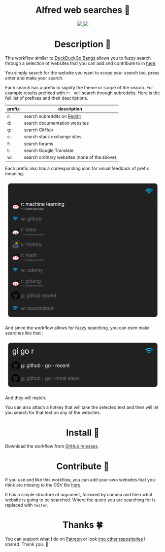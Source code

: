 <h1 align="center"> Alfred web searches 🎩 </h1>

<div align="center">
<a href="https://www.patreon.com/nikitavoloboev">
		<img src="https://img.shields.io/badge/Say%20Thanks-💗-ff69b4.svg">
	</a>
	<a href="https://github.com/nikitavoloboev/alfred-web-searches/blob/master/LICENSE">
		<img src="https://img.shields.io/pypi/l/pipenv.svg">
	</a>
</div>

<h1 align="center"> Description 📕</h1>

This workflow similar to [DuckDuckGo Bangs](https://duckduckgo.com/bang?) allows you to fuzzy search through a selection of websites that you can add and contribute to in [here](https://github.com/nikitavoloboev/alfred-web-searches/blob/master/workflow/websites.csv).

You simply search for the website you want to scope your search too, press enter and make your search.


Each search has a prefix to signify the theme or scope of the search. For example results prefixed with `r: ` will search through subreddits. Here is the full list of prefixes and their descriptions.

|  prefix |  description |
|---|---|
|  r: | search subreddits on [Reddit](https://www.reddit.com)  |
|  d: | search documentation websites |
|  g: | search GitHub |
|  s: | search stack exchange sites |
| f:  | search forums |
| t:  | search Google Translate |
| w:  | search ordinary websites (none of the above) |

Each prefix also has a corresponding icon for visual feedback of prefix meaning. 

<p align="center"><img src="media/alfred.png" alt="img" width="600"></p>

And since the workflow allows for fuzzy searching, you can even make searches like that : 

<p align="center"><img src="media/fuzzy.png" alt="img" width="600"></p>

And they will match.


You can also attach a hotkey that will take the selected text and then will let you search for that text on any of the websites.

<h1 align="center"> Install 💎</h1>

Download the workflow from [GitHub releases](https://github.com/nikitavoloboev/alfred-web-searches/releases/latest).


<h1 align="center"> Contribute 💛 </h1>

If you use and like this workflow, you can add your own websites that you think are missing to the CSV file [here](https://github.com/nikitavoloboev/alfred-web-searches/blob/master/workflow/websites.csv). 

It has a simple structure of argument, followed by comma and then what website is going to be searched. Where the query you are searching for is replaced with `tester`.


<h1 align="center"> Thanks 🍀</h1>

You can support what I do on [Patreon](https://www.patreon.com/nikitavoloboev) or look [into other repositories](https://my.mindnode.com/ZKGETDkUaQUsL3q8q9z788CxG84oEHgDiT79GuzX#-191.2,-905.2,2) I shared. Thank you. 💛 